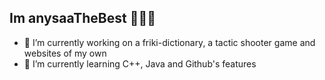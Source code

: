 ## Im anysaaTheBest 🙆🏻‍♀️
- 🔭 I’m currently working on a friki-dictionary, a tactic shooter game and websites of my own
- 🌱 I’m currently learning C++, Java and Github's features

